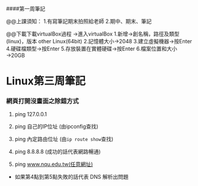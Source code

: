 ####第一周筆記

@@上課須知：
  1.有寫筆記期末拍照給老師
  2.期中、期末、筆記
 
 @@下載下載virtualBox過程
    →進入virtualBox
      1.新增→創名稱，路徑及類型(linux)，版本 other Linux(64bit)
      2.記憶體大小→2048
      3.建立虛擬機器→按Enter
      4.硬碟檔類型→按Enter
      5.存放裝置在實體硬碟→按Enter
      6.檔案位置和大小→20GB
 
 # Linux第三周筆記

### 網頁打開沒畫面之除錯方式

1. ping 127.0.0.1

2. ping 自己的IP位址 (由ipconfig查找)

3. ping 內定路由位址 (由`ip route show`查找)

4. ping 8.8.8.8 (成功的話代表網路暢通)

5. ping www.nqu.edu.tw(任意網址)

* 如果第4點到第5點失敗的話代表 DNS 解析出問題

